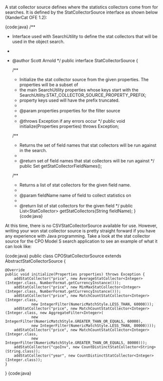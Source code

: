 A stat collector source defines where the statistics collectors come from for searches. It is defined by the StatCollectorSource interface as shown below (XanderCat OFE 1.2):

{code:java}
/**
 * Interface used with SearchUtility to define the stat collectors that will be used in the object search.
 * 
 * @author Scott Arnold
 */
public interface StatCollectorSource {

	/**
	 * Initialize the stat collector source from the given properties.  The properties will be a subset of
	 * the main SearchUtility properties whose keys start with the SearchUtility.STAT_COLLECTOR_SOURCE_PROPERTY_PREFIX;
	 * property keys used will have the prefix truncated.
	 * 
	 * @param properties    properties for the filter source
	 * 
	 * @throws Exception   if any errors occur
	 */
	public void initialize(Properties properties) throws Exception;
	
	/**
	 * Returns the set of field names that stat collectors will be run against in the search.
	 * 
	 * @return    set of field names that stat collectors will be run against
	 */
	public Set<String> getStatCollectorFieldNames();
	
	/**
	 * Returns a list of stat collectors for the given field name.
	 * 
	 * @param fieldName    name of field to collect statistics on
	 * 
	 * @return    list of stat collectors for the given field
	 */
	public List<StatCollector<?, ?>> getStatCollectors(String fieldName);
}
{code:java}

At this time, there is no CSVStatCollectorSource available for use.  However, writing your won stat collector source is pretty straight forward if you have any experience with Java programming.  Take a look at the stat collector source for the CPO Model S search application to see an example of what it can look like:

{code:java}
public class CPOStatCollectorSource extends AbstractStatCollectorSource {

	@Override
	public void initialize(Properties properties) throws Exception {
		addStatCollector("price", new AverageStatCollector<Integer>(Integer.class, NumberFormat.getCurrencyInstance()));
		addStatCollector("price", new MinMaxStatCollector<Integer>(Integer.class, NumberFormat.getCurrencyInstance()));
		addStatCollector("price", new MatchCountStatCollector<Integer>(Integer.class, 
				new IntegerFilter(NumericMatchStyle.LESS_THAN, 60000)));
		addStatCollector("price", new MatchCountStatCollector<Integer>(Integer.class, new AggregateFilter<Integer>(
				new IntegerFilter(NumericMatchStyle.GREATER_THAN_OR_EQUALS, 60000),
				new IntegerFilter(NumericMatchStyle.LESS_THAN, 80000))));
		addStatCollector("price", new MatchCountStatCollector<Integer>(Integer.class, 
				new IntegerFilter(NumericMatchStyle.GREATER_THAN_OR_EQUALS, 80000)));
		addStatCollector("cpoInv", new CountDistinctStatCollector<String>(String.class));
		addStatCollector("year", new CountDistinctStatCollector<Integer>(Integer.class));
	}
}
{code:java}

